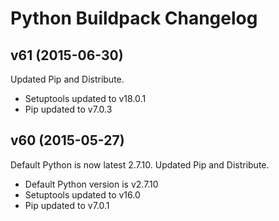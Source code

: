 # Python Buildpack Changelog

## v61 (2015-06-30)

Updated Pip and Distribute. 

- Setuptools updated to v18.0.1
- Pip updated to v7.0.3

## v60 (2015-05-27)

Default Python is now latest 2.7.10. Updated Pip and Distribute. 

- Default Python version is v2.7.10
- Setuptools updated to v16.0
- Pip updated to v7.0.1

